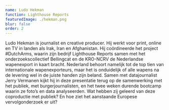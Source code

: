 ```yaml
---
name: Ludo Hekman
function: Lighthouse Reports
featuredImage: ./hekman.png
blur: false
order: 2
---
```

Ludo Hekman is journalist en creative producer. Hij werkt voor print, online en TV in landen als Irak, Iran en Afghanistan. Hij coördineerde het project #DutchArms, waarin zijn bedrijf Lighthouse Reports samen met  het onderzoekscollectief Bellingcat en de KRO-NCRV de Nederlandse wapenexport in kaart bracht. Nederland behoort namelijk tot de top tien van internationale wapenexporteurs, maar het is onduidelijk of alle wapens na de levering wel in de juiste handen zijn beland. Samen met datajournalist Jerry Vermanen kijkt hij in deze presentatie terug op de samenwerking met het publiek, met burgerjournalisten, en het twee weken durende bootcamp waarin ze foto’s en data analyseerden. Wat hebben zij geleerd van deze coproductie met publiek? En hoe ziet het aanstaande Europese vervolgonderzoek er uit?